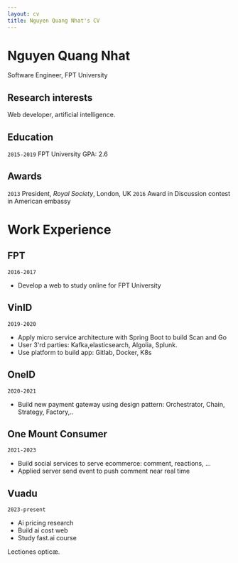 ```yaml
---
layout: cv
title: Nguyen Quang Nhat's CV
---
```


# Nguyen Quang Nhat

Software Engineer, FPT University

## Research interests

Web developer, artificial intelligence.

## Education

`2015-2019`
FPT University
GPA: 2.6

## Awards

`2013`
President, _Royal Society_, London, UK
`2016`
Award in Discussion contest in American embassy

# Work Experience

## FPT

`2016-2017`

- Develop a web to study online for FPT University

## VinID

`2019-2020`

- Apply micro service architecture with Spring Boot to build Scan and Go
- User 3'rd parties: Kafka,elasticsearch, Algolia, Splunk.
- Use platform to build app: Gitlab, Docker, K8s

## OneID

`2020-2021`

- Build new payment gateway using design pattern: Orchestrator, Chain, Strategy, Factory,..

## One Mount Consumer

`2021-2023`

- Build social services to serve ecommerce: comment, reactions, ...
- Applied server send event to push comment near real time

## Vuadu

`2023-present`

- Ai pricing research
- Build ai cost web
- Study fast.ai course

Lectiones opticæ.

<!-- ### Footer

Last updated: May 2013 -->
